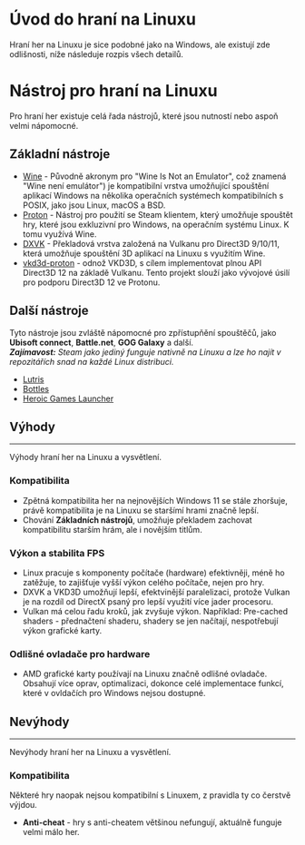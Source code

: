 # Úvod do hraní na Linuxu
Hraní her na Linuxu je sice podobné jako na Windows, ale existují zde odlišnosti, níže následuje rozpis všech detailů.

# Nástroj pro hraní na Linuxu
Pro hraní her existuje celá řada nástrojů, které jsou nutností nebo aspoň velmi nápomocné.

## Základní nástroje
- [Wine](https://www.winehq.org/) - Původně akronym pro "Wine Is Not an Emulator", což znamená "Wine není emulátor") je kompatibilní vrstva umožňující spouštění aplikací Windows na několika operačních systémech kompatibilních s POSIX, jako jsou Linux, macOS a BSD.
- [Proton](https://github.com/ValveSoftware/Proton) - Nástroj pro použití se Steam klientem, který umožňuje spouštět hry, které jsou exkluzivní pro Windows, na operačním systému Linux. K tomu využívá Wine.
- [DXVK](https://github.com/doitsujin/dxvk) - Překladová vrstva založená na Vulkanu pro Direct3D 9/10/11, která umožňuje spouštění 3D aplikací na Linuxu s využitím Wine.
- [vkd3d-proton](https://github.com/HansKristian-Work/vkd3d-proton) - odnož VKD3D, s cílem implementovat plnou API Direct3D 12 na základě Vulkanu. Tento projekt slouží jako vývojové úsilí pro podporu Direct3D 12 ve Protonu.

## Další nástroje
Tyto nástroje jsou zvláště nápomocné pro zpřístupňění spouštěčů, jako **Ubisoft connect**, **Battle.net**, **GOG Galaxy** a další.  
***Zajímavost:** Steam jako jediný funguje nativně na Linuxu a lze ho najít v repozitářích snad na každé Linux distribuci.*
- [Lutris](https://lutris.net/)
- [Bottles](https://usebottles.com/)
- [Heroic Games Launcher](https://heroicgameslauncher.com/)

## Výhody
---
Výhody hraní her na Linuxu a vysvětlení.

### Kompatibilita
- Zpětná kompatibilita her na nejnovějších Windows 11 se stále zhoršuje, právě kompatibilita je na Linuxu se staršímí hrami značně lepší.
- Chování **Základních nástrojů**, umožňuje překladem zachovat kompatibilitu starším hrám, ale i novějším titlům.

### Výkon a stabilita FPS
- Linux pracuje s komponenty počítače (hardware) efektivněji, méně ho zatěžuje, to zajišťuje vyšší výkon celého počítače, nejen pro hry.
- DXVK a VKD3D umožňují lepší, efektvinější paralelizaci, protože Vulkan je na rozdíl od DirectX psaný pro lepší využití více jader procesoru.
- Vulkan má celou řadu kroků, jak zvyšuje výkon. Například: Pre-cached shaders - přednačtení shaderu, shadery se jen načítají, nespotřebují výkon grafické karty.

### Odlišné ovladače pro hardware
- AMD grafické karty používají na Linuxu značně odlišné ovladače. Obsahují více oprav, optimalizaci, dokonce celé implementace funkcí, které v ovldačích pro Windows nejsou dostupné.

## Nevýhody
---
Nevýhody hraní her na Linuxu a vysvětlení.

### Kompatibilita
Některé hry naopak nejsou kompatibilní s Linuxem, z pravidla ty co čerstvě výjdou.
- **Anti-cheat** - hry s anti-cheatem většinou nefungují, aktuálně funguje velmi málo her.
